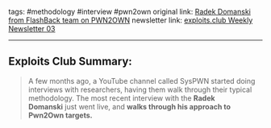 tags: #methodology #interview #pwn2own
original link:  [Radek Domanski from FlashBack team on PWN2OWN](https://www.youtube.com/watch?v=qAn6B4l6y-A&ab_channel=SYSPWN&ref=blog.exploits.club)
newsletter link: [exploits.club Weekly Newsletter 03](https://blog.exploits.club/exploits-club-weekly-newsletter-03/) 

---
## Exploits Club Summary:
> A few months ago, a YouTube channel called SysPWN started doing interviews with researchers, having them walk through their typical methodology. The most recent interview with the **Radek Domanski** just went live, and **walks through his approach to Pwn2Own targets.**
